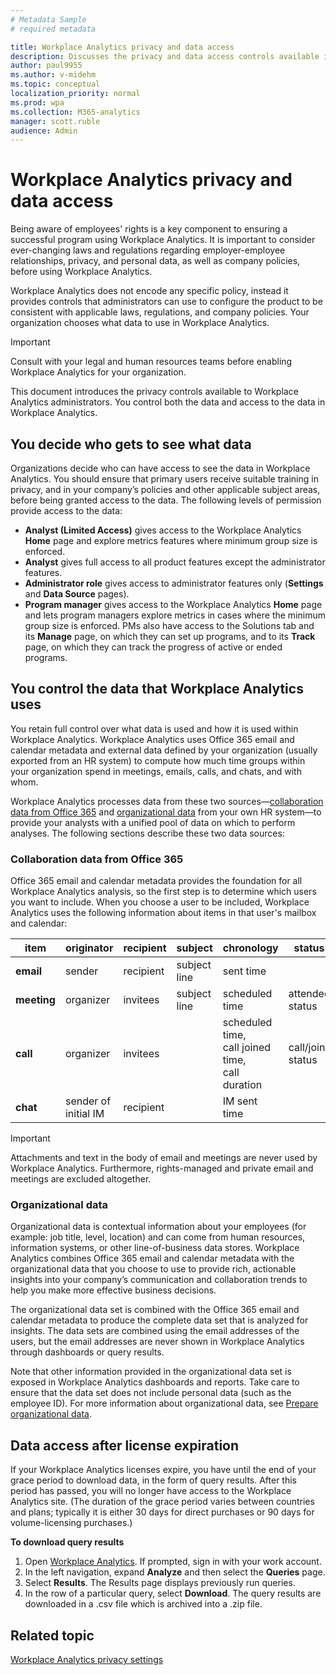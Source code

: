 ```yaml
---
# Metadata Sample
# required metadata

title: Workplace Analytics privacy and data access
description: Discusses the privacy and data access controls available in Workplace Analytics  
author: paul9955
ms.author: v-midehm
ms.topic: conceptual
localization_priority: normal 
ms.prod: wpa
ms.collection: M365-analytics
manager: scott.ruble
audience: Admin
---
```


# Workplace Analytics privacy and data access

Being aware of employees' rights is a key component to ensuring a successful program using Workplace Analytics. It is important to consider ever-changing laws and regulations regarding employer-employee relationships, privacy, and personal data, as well as company policies, before using Workplace Analytics.

Workplace Analytics does not encode any specific policy, instead it provides controls that administrators can use to configure the product to be consistent with applicable laws, regulations, and company policies. Your organization chooses what data to use in Workplace Analytics.

>[!Important]
> Consult with your legal and human resources teams before enabling Workplace Analytics for your organization.

This document introduces the privacy controls available to Workplace Analytics administrators. You control both the data and access to the data in Workplace Analytics.

## You decide who gets to see what data

Organizations decide who can have access to see the data in Workplace Analytics. You should ensure that primary users receive suitable training in privacy, and in your company’s policies and other applicable subject areas, before being granted access to the data. The following levels of permission provide access to the data:

* **Analyst (Limited Access)** gives access to the Workplace Analytics **Home** page and explore metrics features where minimum group size is enforced.
* **Analyst** gives full access to all product features except the administrator features.
* **Administrator role** gives access to administrator features only (**Settings** and **Data Source** pages).
* **Program manager** gives access to the Workplace Analytics **Home** page and lets program managers explore metrics in cases where the minimum group size is enforced. PMs also have access to the Solutions tab and its **Manage** page, on which they can set up programs, and to its **Track** page, on which they can track the progress of active or ended programs.

## You control the data that Workplace Analytics uses

You retain full control over what data is used and how it is used within Workplace Analytics. Workplace Analytics uses Office 365 email and calendar metadata and external data defined by your organization (usually exported from an HR system) to compute how much time groups within your organization spend in meetings, emails, calls, and chats, and with whom.

Workplace Analytics processes data from these two sources&mdash;[collaboration data from Office 365](#collaboration-data-from-office-365) and [organizational data](#organizational-data) from your own HR system&mdash;to provide your analysts with a unified pool of data on which to perform analyses. The following sections describe these two data sources: 

### Collaboration data from Office 365

Office 365 email and calendar metadata provides the foundation for all Workplace Analytics analysis, so the first step is to determine which users you want to include. When you choose a user to be included, Workplace Analytics uses the following information about items in that user's mailbox and calendar:

 | item | originator | recipient | subject | chronology | status | venue | 
 | ---- | ---- | ---- | ---- | ---- | ---- | ---- | 
 | **email** | sender | recipient | subject line | sent time |  |  | 
 | **meeting** | organizer | invitees | subject line | scheduled time | attendee status | scheduled location | 
 | **call** | organizer | invitees |  | scheduled time, <br>call joined time, <br>call duration | call/join status |  | 
 | **chat** | sender of <br>initial IM | recipient |  | IM sent time |  |  | 

<!-- THE ABOVE TABLE MIGHT REPLACE THE FOLLOWING SECTIONS 
#### Header information from email

* Who the sender is
* Who the recipient is
* When was the email sent
* What the subject line is

#### Header information from meetings

* Who organized the meeting
* Who the invitees are and what their attendee status is
* When the meeting was scheduled
* Where the meeting was scheduled to be held
* What the subject line is

#### Header information from instant messages

* Who sent the instant message
* Who received the instant message
* When the instant message was sent

#### Header information from calls

* Who organized the call
* When the call was joined
* Who the invitees were and what their attendee/call join status was
* When the call was scheduled (if it was a scheduled call)
* The duration of the call

-->

> [!Important] 
> Attachments and text in the body of email and meetings are never used by Workplace Analytics. Furthermore, rights-managed and private email and meetings are excluded altogether.

### Organizational data

Organizational data is contextual information about your employees (for example: job title, level, location) and can come from human resources, information systems, or other line-of-business data stores. Workplace Analytics combines Office 365 email and calendar metadata with the organizational data that you choose to use to provide rich, actionable insights into your company’s communication and collaboration trends to help you make more effective business decisions.

The organizational data set is combined with the Office 365 email and calendar metadata to produce the complete data set that is analyzed for insights. The data sets are combined using the email addresses of the users, but the email addresses are never shown in Workplace Analytics through dashboards or query results.

Note that other information provided in the organizational data set is exposed in Workplace Analytics dashboards and reports. Take care to ensure that the data set does not include personal data (such as the employee ID).
For more information about organizational data, see [Prepare organizational data](~/setup/prepare-organizational-data.md).

<!-- 8/24 ADDING NEW SECTION ON DATA RETENTION POLICY. This is temporary until the new policy is announced. -->

## Data access after license expiration

If your Workplace Analytics licenses expire, you have until the end of your grace period to download data, in the form of query results. After this period has passed, you will no longer have access to the Workplace Analytics site. (The duration of the grace period varies between countries and plans; typically it is either 30 days for direct purchases or 90 days for volume-licensing purchases.) 

**To download query results**

1. Open [Workplace Analytics](https://workplaceanalytics.office.com/). If prompted, sign in with your work account.
2. In the left navigation, expand **Analyze** and then select the **Queries** page.
3. Select **Results**. The Results page displays previously run queries.
4. In the row of a particular query, select **Download**. The query results are downloaded in a .csv file which is archived into a .zip file.

<!-- 
8/23 REMOVING ENTIRE OLD DATA RETENTION POLICY SECTION FOR NOW. TILL NEW TEMPORARY WORDING IS READY.

FIRST SECTION TO REMOVE: 

## Data retention policy

### For active tenants

>[!Note]
>An active tenant is a tenant that has one or more valid Workplace Analytics licenses.

By default, Workplace Analytics maintains tenant data for only the preceding 24 months, which is a rolling window of 24 months of data. This means that Workplace Analytics will not have any tenant data that is older than 24 months.

END OF FIRST SECTION REMOVED 8/23 -->

<!-- REMOVED PER NIRAJ 25 JUNE 2018
Even though the default value is 24 months, the rolling windows are configurable at the tenant level. As a tenant, you can lengthen your data-retention period for analysis purposes, or shorten your data-retention period for other purposes, such as GDPR requirements or company policy.  -->

<!-- 8/23 REMOVE FOR NOW SECOND SECTION:

### For inactive tenants

>[!Note]
>An inactive tenant is a tenant that has no active Workplace Analytics user licenses.

#### User policy

Workplace Analytics will stop extracting user data within seven days after a user license is expired or removed. In other words, the next scheduled data extraction will not take place if it occurs at least seven days after the user license is revoked or expires.

#### Tenant lifecycle management

If no valid user license is currently allocated to the tenant, the policy depends on the tenant state:

* **Expired state** analysts can run queries for the next 30 days, as if the state were still active.
* **Disabled state** data will remain available for the next 90 days, but only in read-only mode. In this mode, no queries can be executed. Customers can download their data during this time.
* **Deprovisioned state** tenant data is not available to view or use. The data will be deleted within the next 90 days.

END OF SECOND SECTION REMOVED 8/23 -->

<!-- REMOVED PER NIRAJ 25 JUNE 2018
>[!Note] 
>The number of days is configurable for different inactive tenant states. Example: A customer uploaded sensitive data by mistake and wants to be explicitly deprovisioned quickly instead of waiting for 210 days [expired state (30 days) + disabled state (90 days) + deprovisioned state (90 days)].
-->

## Related topic

[Workplace Analytics privacy settings](../use/settings.md#privacy-settings)